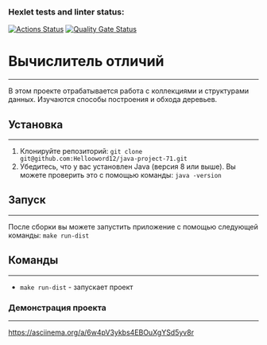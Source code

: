 ### Hexlet tests and linter status:
[![Actions Status](https://github.com/Hellooword12/java-project-71/actions/workflows/hexlet-check.yml/badge.svg)](https://github.com/Hellooword12/java-project-71/actions)
[![Quality Gate Status](https://sonarcloud.io/api/project_badges/measure?project=Hellooword12_java-project-71&metric=alert_status)](https://sonarcloud.io/summary/new_code?id=Hellooword12_java-project-71)
# Вычислитель отличий
___________________________________
В этом проекте отрабатывается работа с коллекциями и структурами данных. Изучаются способы построения и обхода деревьев.

## Установка
___________________________________
1. Клонируйте репозиторий: `git clone git@github.com:Hellooword12/java-project-71.git`
2. Убедитесь, что у вас установлен Java (версия 8 или выше). Вы можете проверить это с помощью команды: `java -version`

## Запуск
___________________________________
После сборки вы можете запустить приложение с помощью следующей команды: `make run-dist`

## Команды
___________________________________
- `make run-dist` - запускает проект

### Демонстрация проекта
___________________________________
https://asciinema.org/a/6w4pV3ykbs4EBOuXgYSd5yv8r